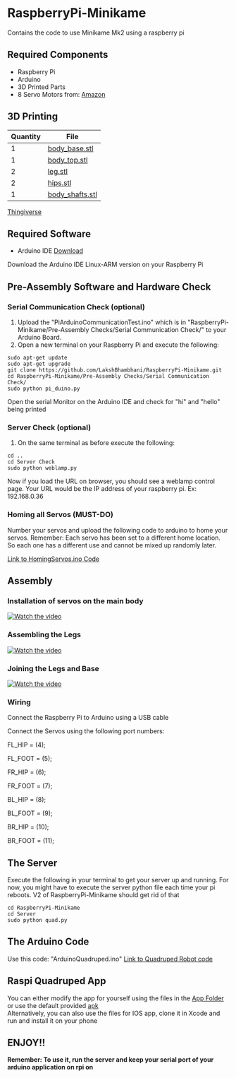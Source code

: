 # RaspberryPi-Minikame
Contains the code to use Minikame Mk2 using a raspberry pi

## Required Components

* Raspberry Pi
* Arduino
* 3D Printed Parts
* 8 Servo Motors from: [Amazon](https://www.amazon.com/Micro-Helicopter-Airplane-Remote-Control/dp/B072V529YD/ref=sr_1_1?keywords=servo+mototrs&qid=1551854557&s=gateway&sr=8-1-spell)

## 3D Printing

| Quantity      | File           
| ------------- | ----------------- 
| 1             | [body_base.stl](https://www.thingiverse.com/download:6182950)    
| 1             | [body_top.stl](https://www.thingiverse.com/download:6182951)        
| 2             | [leg.stl](https://www.thingiverse.com/download:6182953)      
| 2             | [hips.stl](https://www.thingiverse.com/download:6182954)      
| 1             | [body_shafts.stl](https://www.thingiverse.com/download:6182952)     

[Thingiverse](https://www.thingiverse.com/thing:3480616)

## Required Software

* Arduino IDE [Download](https://www.arduino.cc/en/Main/Software) 

Download the Arduino IDE Linux-ARM version on your Raspberry Pi

## Pre-Assembly Software and Hardware Check

### Serial Communication Check (optional)
1) Upload the "PiArduinoCommunicationTest.ino" which is in "RaspberryPi-Minikame/Pre-Assembly Checks/Serial Communication Check/" to your Arduino Board.
2) Open a new terminal on your Raspberry Pi and execute the following:

```
sudo apt-get update 
sudo apt-get upgrade
git clone https://github.com/LakshBhambhani/RaspberryPi-Minikame.git
cd RaspberryPi-Minikame/Pre-Assembly Checks/Serial Communication Check/
sudo python pi_duino.py
```
Open the serial Monitor on the Arduino IDE and check for "hi" and "hello" being printed

### Server Check (optional)

1) On the same terminal as before execute the following:

```
cd ..
cd Server Check
sudo python weblamp.py
```

Now if you load the URL on browser, you should see a weblamp control page. Your URL would be the IP address of your raspberry pi. Ex: 192.168.0.36

### Homing all Servos (MUST-DO)

Number your servos and upload the following code to arduino to home your servos. Remember: Each servo has been set to a different home location. So each one has a different use and cannot be mixed up randomly later.

[Link to HomingServos.ino Code](https://github.com/LakshBhambhani/RaspberryPi-Minikame/blob/master/Pre-Assembly%20Checks/Homing%20Servos/HomeAllServos/HomeAllServos.ino)

## Assembly

### Installation of servos on the main body

[![Watch the video](https://img.youtube.com/vi/FWssg-x_fkY/maxresdefault.jpg)](https://www.youtube.com/watch?v=FWssg-x_fkY)

### Assembling the Legs

[![Watch the video](https://img.youtube.com/vi/2WhtllfKDsU/maxresdefault.jpg)](https://www.youtube.com/watch?v=2WhtllfKDsU)

### Joining the Legs and Base

[![Watch the video](https://img.youtube.com/vi/XDWaa8SKG-s/maxresdefault.jpg)](https://www.youtube.com/watch?v=XDWaa8SKG-s&feature=youtu.be)

### Wiring

Connect the Raspberry Pi to Arduino using a USB cable

Connect the Servos using the following port numbers:

FL_HIP = (4);

FL_FOOT = (5);

FR_HIP = (6);

FR_FOOT = (7);

BL_HIP = (8);

BL_FOOT = (9);

BR_HIP = (10);

BR_FOOT = (11);

## The Server

Execute the following in your terminal to get your server up and running. For now, you might have to execute the server python file each time your pi reboots. V2 of RaspberryPi-Minikame should get rid of that

```
cd RaspberryPi-Minikame
cd Server
sudo python quad.py
```

## The Arduino Code

Use this code: "ArduinoQuadruped.ino" [Link to Quadruped Robot code](https://github.com/LakshBhambhani/RaspberryPi-Minikame/blob/master/ArduinoQuadruped/ArduinoQuadruped/ArduinoQuadruped.ino)

## Raspi Quadruped App

You can either modify the app for yourself using the files in the [App Folder](https://github.com/LakshBhambhani/RaspberryPi-Minikame/tree/master/App/Android/RaspiQuadruped) or use the default provided [apk](https://github.com/LakshBhambhani/RaspberryPi-Minikame/blob/master/App/Android/RaspiQuadruped.apk)<br>
Alternatively, you can also use the files for IOS app, clone it in Xcode and run and install it on your phone

## ENJOY!! 
 <b> Remember: To use it, run the server and keep your serial port of your arduino application on rpi on
